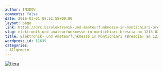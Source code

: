 ```yaml
---
author: IN3DOV
comments: false
date: 2016-03-01 08:52:58+00:00
layout: page
link: https://drc.bz/elektronik-und-amateurfunkmesse-in-montichiari-brescia-am-1213-03-2016/
slug: elektronik-und-amateurfunkmesse-in-montichiari-brescia-am-1213-03-2016
title: Elektronik- und Amateurfunkmesse in Montichiari (Brescia) am 12/13.03.2016
wordpress_id: 11639
categories:
- Allgemein
---
```


[![fiera](https://drc.bz/wp-content/uploads/2016/03/fiera.jpg)](https://drc.bz/wp-content/uploads/2016/03/fiera.jpg)
